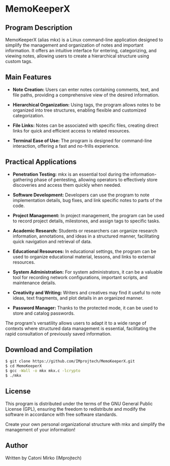 # MemoKeeperX

## Program Description

MemoKeeperX (alias mkx) is a Linux command-line application designed to simplify the management and organization of notes and important information. It offers an intuitive interface for entering, categorizing, and viewing notes, allowing users to create a hierarchical structure using custom tags.

## Main Features

- **Note Creation:**
  Users can enter notes containing comments, text, and file paths, providing a comprehensive view of the desired information.

- **Hierarchical Organization:**
  Using tags, the program allows notes to be organized into tree structures, enabling flexible and customized categorization.

- **File Links:**
  Notes can be associated with specific files, creating direct links for quick and efficient access to related resources.

- **Terminal Ease of Use:**
  The program is designed for command-line interaction, offering a fast and no-frills experience.

## Practical Applications

- **Penetration Testing:**
  mkx is an essential tool during the information-gathering phase of pentesting, allowing operators to effectively store discoveries and access them quickly when needed.

- **Software Development:**
  Developers can use the program to note implementation details, bug fixes, and link specific notes to parts of the code.

- **Project Management:**
  In project management, the program can be used to record project details, milestones, and assign tags to specific tasks.

- **Academic Research:**
  Students or researchers can organize research information, annotations, and ideas in a structured manner, facilitating quick navigation and retrieval of data.

- **Educational Resources:**
  In educational settings, the program can be used to organize educational material, lessons, and links to external resources.

- **System Administration:**
  For system administrators, it can be a valuable tool for recording network configurations, important scripts, and maintenance details.

- **Creativity and Writing:**
  Writers and creatives may find it useful to note ideas, text fragments, and plot details in an organized manner.

- **Password Manager:**
  Thanks to the protected mode, it can be used to store and catalog passwords.

The program's versatility allows users to adapt it to a wide range of contexts where structured data management is essential, facilitating the rapid consultation of previously saved information.

## Download and Compilation

```sh
$ git clone https://github.com/IMprojtech/MemoKeeperX.git
$ cd MemoKeeperX
$ gcc -Wall -o mkx mkx.c -lcrypto
$ ./mkx
```

## License

This program is distributed under the terms of the GNU General Public License (GPL), ensuring the freedom to redistribute and modify the software in accordance with free software standards.

Create your own personal organizational structure with mkx and simplify the management of your information!

## Author

Written by Catoni Mirko (IMprojtech)
